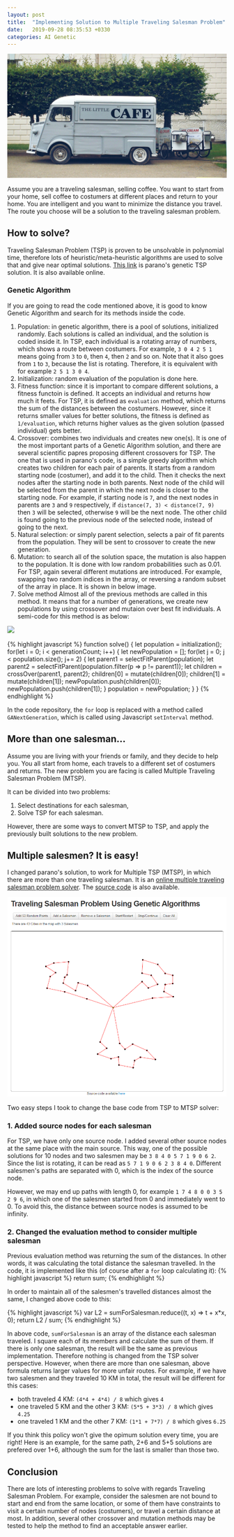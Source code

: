 ```yaml
---
layout: post
title:  "Implementing Solution to Multiple Traveling Salesman Problem"
date:   2019-09-28 08:35:53 +0330
categories: AI Genetic
---
```


<img src="/images/The-Litte-Cafe.jpg"/>

Assume you are a traveling salesman, selling coffee. You want to start from your home, sell coffee to costumers at different places and return to your home. You are intelligent and you want to minimize the distance you travel. The route you choose will be a solution to the traveling salesman problem.

## How to solve?
Traveling Salesman Problem (TSP) is proven to be unsolvable in polynomial time, therefore lots of heuristic/meta-heuristic algorithms are used to solve that and give near optimal solutions. [This link](https://github.com/parano/GeneticAlgorithm-Solving-TSP) is parano's genetic TSP solution. It is also available online.

### Genetic Algorithm
If you are going to read the code mentioned above, it is good to know Genetic Algorithm and search for its methods inside the code.

1. Population: in genetic algorithm, there is a pool of solutions, initialized randomly. Each solutions is called an individual, and the solution is coded inside it. In TSP, each individual is a rotating array of numbers, which shows a route between costumers. For example, `3 0 4 2 5 1` means going from `3` to `0`, then `4`, then `2` and so on. Note that it also goes from `1` to `3`, because the list is rotating. Therefore, it is equivalent with for example `2 5 1 3 0 4`.
1. Initialization: random evaluation of the population is done here.
1. Fitness function: since it is important to compare different solutions, a fitness functoin is defined. It accepts an individual and returns how much it feets. For TSP, it is defined as `evaluation` method, which returns the sum of the distances between the costumers. However, since it returns smaller values for better solutions, the fitness is defined as `1/evaluation`, which returns higher values as the given solution (passed individual) gets better.
1. Crossover: combines two individuals and creates new one(s). It is one of the most important parts of a Genetic Algorithm solution, and there are several scientific papres proposing different crossovers for TSP. The one that is used in parano's code, is a simple greedy algorithm which creates two children for each pair of parents. It starts from a random starting node (costumer), and add it to the child. Then it checks the next nodes after the starting node in both parents. Next node of the child will be selected from the parent in which the next node is closer to the starting node. For example, if starting node is `7`, and the next nodes in parents are `3` and `9` respectively, if `distance(7, 3) < distance(7, 9)` then `3` will be selected, otherwise `9` will be the next node. The other child is found going to the previous node of the selected node, instead of going to the next.
1. Natural selection: or simply parent selection, selects a pair of fit parents from the population. They will be sent to crossover to create the new generation.
1. Mutation: to search all of the solution space, the mutation is also happen to the population. It is done with low random probabilities such as 0.01. For TSP, again several different mutations are introduced. For example, swapping two random indices in the array, or reversing a random subset of the array in place. It is shown in below image.
1. Solve method
Almost all of the previous methods are called in this method. It means that for a number of generations, we create new populations by using crossover and mutaion over best fit individuals. A semi-code for this method is as below:

<image src="/images/ga-mutate.png"/>


{% highlight javascript %}
function solve() {
    let population = initialization();
    for(let i = 0; i < generationCount; i++) {
        let newPopulation = [];
        for(let j = 0; j < population.size(); j+= 2) {
            let parent1 = selectFitParent(population);
            let parent2 = selectFitParent(population.filter(p => p != parent1));
            let children = crossOver(parent1, parent2);
            children[0] = mutate(children[0]);
            children[1] = mutate(children[1]);
            newPopulation.push(children[0]);
            newPopulation.push(children[1]);
        }
        population = newPopulation;
    }
}
{% endhighlight %}

In the code repository, the `for` loop is replaced with a method called `GANextGeneration`, which is called using Javascript `setInterval` method.

## More than one salesman...
Assume you are living with your friends or family, and they decide to help you. You all start from home, each travels to a different set of costumers and returns. The new problem you are facing is called Multiple Traveling Salesman Problem (MTSP).

It can be divided into two problems:
1. Select destinations for each salesman,
2. Solve TSP for each salesman.

However, there are some ways to convert MTSP to TSP, and apply the previously built solutions to the new problem.

## Multiple salesmen? It is easy!
I changed parano's solution, to work for Multiple TSP (MTSP), in which there are more than one traveling salesman. It is an [online multiple traveling salesman problem solver](/mtsp). The [source code](https://github.com/ralthor/GeneticAlgorithm-TSP/tree/feature-multi-tsp) is also available.

<a href="/mtsp"><img src="/images/threeSalesmen.png" /></a>

Two easy steps I took to change the base code from TSP to MTSP solver:

### 1. Added source nodes for each salesman
For TSP, we have only one source node. I added several other source nodes at the same place with the main source.
This way, one of the possible solutions for 10 nodes and two salesmen may be `3 8 4 0 5 7 1 9 0 6 2`. Since the list is rotating, it can be read as `5 7 1 9 0 6 2 3 8 4 0`. Different salesmen's paths are separated with 0, which is the index of the source node.

However, we may end up paths with length 0, for example `1 7 4 8 0 0 3 5 2 9 6`, in which one of the salesmen started from 0 and immediately went to 0.
To avoid this, the distance between source nodes is assumed to be infinity.

### 2. Changed the evaluation method to consider multiple salesman

Previous evaluation method was returning the sum of the distances. In other words, it was calculating the total distance the salesman travelled. In the code, it is implemented like this (of course after a `for` loop calculating it):
{% highlight javascript %}
return sum;
{% endhighlight %}

In order to maintain all of the salesmen's travelled distances almost the same, I changed above code to this:

{% highlight javascript %}
var L2 = sumForSalesman.reduce((t, x) => t + x*x, 0);
return L2 / sum;
{% endhighlight %}

In above code, `sumForSalesman` is an array of the distance each salesman traveled. I square each of its members and calculate the sum of them. If there is only one salesman, the result will be the same as previous implementation. Therefore nothing is changed from the TSP solver perspective. However, when there are more than one salesman, above formula returns larger values for more unfair routes. For example, if we have two salesmen and they traveled 10 KM in total, the result will be different for this cases:
* both traveled 4 KM: `(4*4 + 4*4) / 8` which gives `4`
* one traveled 5 KM and the other 3 KM: `(5*5 + 3*3) / 8` which gives `4.25`
* one traveled 1 KM and the other 7 KM: `(1*1 + 7*7) / 8` which gives `6.25`

If you think this policy won't give the opimum solution every time, you are right! Here is an example, for the same path, 2+6 and 5+5 solutions are prefered over 1+6, although the sum for the last is smaller than those two.

## Conclusion
There are lots of interesting problems to solve with regards Traveling Salesman Problem. For example, consider the salesmen are not bound to start and end from the same location, or some of them have constraints to visit a certain number of nodes (costumers), or travel a certain distance at most. In addition, several other crossover and mutation methods may be tested to help the method to find an acceptable answer earlier.